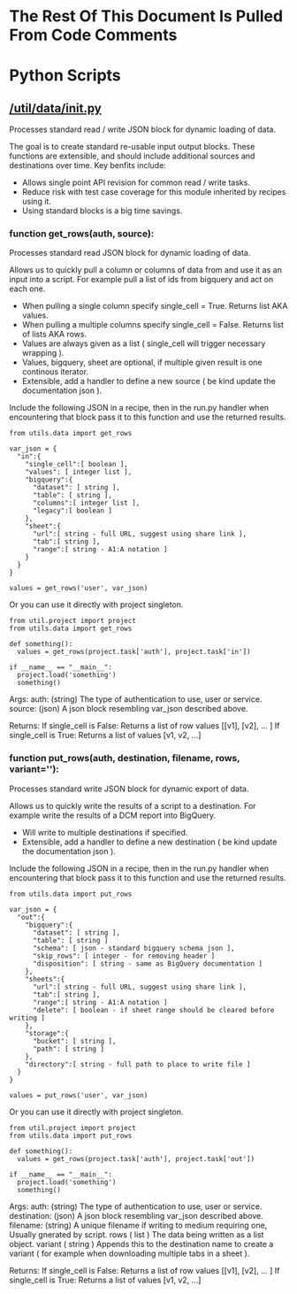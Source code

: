 # The Rest Of This Document Is Pulled From Code Comments


# Python Scripts


## [/util/data/__init__.py](/util/data/__init__.py)

Processes standard read / write JSON block for dynamic loading of data.

The goal is to create standard re-usable input output blocks.  These functions
are extensible, and should include additional sources and destinations over time.
Key benfits include:

  - Allows single point API revision for common read / write tasks.
  - Reduce risk with test case coverage for this module inherited by recipes using it.
  - Using standard blocks is a big time savings.




### function get_rows(auth, source):


  Processes standard read JSON block for dynamic loading of data.
  
  Allows us to quickly pull a column or columns of data from and use it as an input 
  into a script. For example pull a list of ids from bigquery and act on each one.

  - When pulling a single column specify single_cell = True. Returns list AKA values. 
  - When pulling a multiple columns specify single_cell = False. Returns list of lists AKA rows.
  - Values are always given as a list ( single_cell will trigger necessary wrapping ).
  - Values, bigquery, sheet are optional, if multiple given result is one continous iterator.
  - Extensible, add a handler to define a new source ( be kind update the documentation json ).

  Include the following JSON in a recipe, then in the run.py handler when
  encountering that block pass it to this function and use the returned results.
  
    from utils.data import get_rows
  
    var_json = {
      "in":{
        "single_cell":[ boolean ],
        "values": [ integer list ],
        "bigquery":{
          "dataset": [ string ],
          "table": [ string ],
          "columns":[ integer list ],
          "legacy":[ boolean ]
        },
        "sheet":{
          "url":[ string - full URL, suggest using share link ],
          "tab":[ string ],
          "range":[ string - A1:A notation ]
        }
      } 
    } 
  
    values = get_rows('user', var_json)
  
  Or you can use it directly with project singleton.
  
    from util.project import project
    from utils.data import get_rows
  
    def something():
      values = get_rows(project.task['auth'], project.task['in'])
  
    if __name__ == "__main__":
      project.load('something')
      something()
  
  Args:
    auth: (string) The type of authentication to use, user or service.
    source: (json) A json block resembling var_json described above.

  Returns:
    If single_cell is False: Returns a list of row values [[v1], [v2], ... ]
    If single_cell is True: Returns a list of values [v1, v2, ...]



### function put_rows(auth, destination, filename, rows, variant=''):


  Processes standard write JSON block for dynamic export of data.
  
  Allows us to quickly write the results of a script to a destination.  For example
  write the results of a DCM report into BigQuery.

  - Will write to multiple destinations if specified.
  - Extensible, add a handler to define a new destination ( be kind update the documentation json ).

  Include the following JSON in a recipe, then in the run.py handler when
  encountering that block pass it to this function and use the returned results.
  
    from utils.data import put_rows
  
    var_json = {
      "out":{
        "bigquery":{
          "dataset": [ string ],
          "table": [ string ]
          "schema": [ json - standard bigquery schema json ],
          "skip_rows": [ integer - for removing header ]
          "disposition": [ string - same as BigQuery documentation ]
        },
        "sheets":{
          "url":[ string - full URL, suggest using share link ],
          "tab":[ string ],
          "range":[ string - A1:A notation ]
          "delete": [ boolean - if sheet range should be cleared before writing ]
        },
        "storage":{
          "bucket": [ string ],
          "path": [ string ]
        },
        "directory":[ string - full path to place to write file ]
      } 
    } 
  
    values = put_rows('user', var_json)
  
  Or you can use it directly with project singleton.
  
    from util.project import project
    from utils.data import put_rows
  
    def something():
      values = get_rows(project.task['auth'], project.task['out'])
  
    if __name__ == "__main__":
      project.load('something')
      something()
  
  Args:
    auth: (string) The type of authentication to use, user or service.
    destination: (json) A json block resembling var_json described above.
    filename: (string) A unique filename if writing to medium requiring one, Usually gnerated by script.
    rows ( list ) The data being written as a list object.
    variant ( string ) Appends this to the destination name to create a variant ( for example when downloading multiple tabs in a sheet ).

  Returns:
    If single_cell is False: Returns a list of row values [[v1], [v2], ... ]
    If single_cell is True: Returns a list of values [v1, v2, ...]

